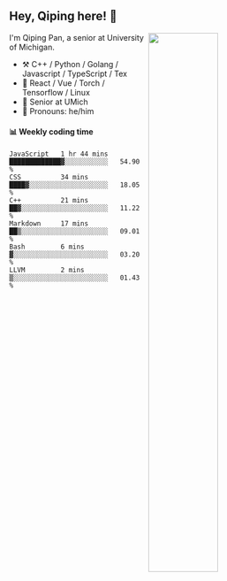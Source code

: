 

## Hey, Qiping here! :wave:

[<img align="right" width="50%" src="https://github-readme-stats.vercel.app/api?username=ppppqp&theme=dark&show_icons=true">](https://metrics.lecoq.io/ppppqp?template=classic)


I'm Qiping Pan, a senior at University of Michigan.

-   :hammer_and_pick: C++ / Python / Golang / Javascript / TypeScript / Tex
-   :pencil: React / Vue / Torch / Tensorflow / Linux 
-   :seedling: Senior at UMich
-   :man: Pronouns: he/him



#### :bar_chart: Weekly coding time

<!--START_SECTION:waka-->

```text
JavaScript   1 hr 44 mins    █████████████▓░░░░░░░░░░░   54.90 %
CSS          34 mins         ████▓░░░░░░░░░░░░░░░░░░░░   18.05 %
C++          21 mins         ██▓░░░░░░░░░░░░░░░░░░░░░░   11.22 %
Markdown     17 mins         ██▒░░░░░░░░░░░░░░░░░░░░░░   09.01 %
Bash         6 mins          ▓░░░░░░░░░░░░░░░░░░░░░░░░   03.20 %
LLVM         2 mins          ▒░░░░░░░░░░░░░░░░░░░░░░░░   01.43 %
```

<!--END_SECTION:waka-->
